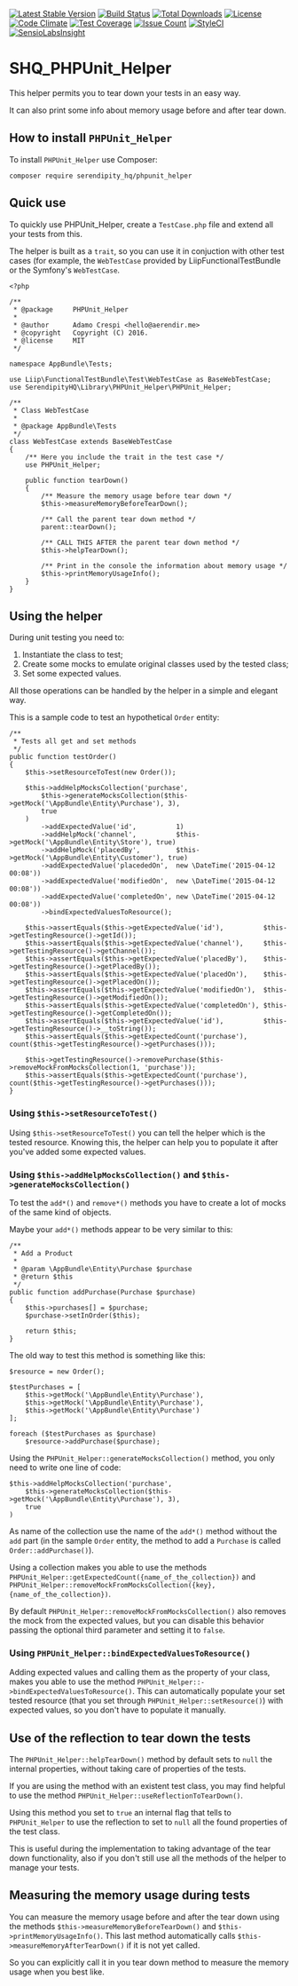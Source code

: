 [![Latest Stable Version](https://poser.pugx.org/serendipity_hq/phpunit_helper/v/stable)](https://packagist.org/packages/serendipity_hq/phpunit_helper)
[![Build Status](https://travis-ci.org/SerendipityHQ/SHQ_PHPUnit_Helper.svg?branch=master)](https://travis-ci.org/SerendipityHQ/SHQ_PHPUnit_Helper)
[![Total Downloads](https://poser.pugx.org/serendipity_hq/phpunit_helper/downloads)](https://packagist.org/packages/serendipity_hq/phpunit_helper)
[![License](https://poser.pugx.org/serendipity_hq/phpunit_helper/license)](https://packagist.org/packages/serendipity_hq/phpunit_helper)
[![Code Climate](https://codeclimate.com/github/SerendipityHQ/SHQ_PHPUnit_Helper/badges/gpa.svg)](https://codeclimate.com/github/SerendipityHQ/SHQ_PHPUnit_Helper)
[![Test Coverage](https://codeclimate.com/github/SerendipityHQ/SHQ_PHPUnit_Helper/badges/coverage.svg)](https://codeclimate.com/github/SerendipityHQ/SHQ_PHPUnit_Helper/coverage)
[![Issue Count](https://codeclimate.com/github/SerendipityHQ/SHQ_PHPUnit_Helper/badges/issue_count.svg)](https://codeclimate.com/github/SerendipityHQ/SHQ_PHPUnit_Helper)
[![StyleCI](https://styleci.io/repos/49512498/shield)](https://styleci.io/repos/49512498)
[![SensioLabsInsight](https://insight.sensiolabs.com/projects/44c653ec-de7b-46ce-a449-db951cabaa41/mini.png)](https://insight.sensiolabs.com/projects/44c653ec-de7b-46ce-a449-db951cabaa41)

# SHQ_PHPUnit_Helper

This helper permits you to tear down your tests in an easy way.

It can also print some info about memory usage before and after tear down.

## How to install `PHPUnit_Helper`

To install `PHPUnit_Helper` use Composer:

    composer require serendipity_hq/phpunit_helper

## Quick use

To quickly use PHPUnit_Helper, create a `TestCase.php` file and extend all your tests from this.

The helper is built as a `trait`, so you can use it in conjuction with other test cases (for example, the `WebTestCase` 
provided by LiipFunctionalTestBundle or the Symfony's `WebTestCase`.

    <?php
    
    /**
     * @package     PHPUnit_Helper
     *
     * @author      Adamo Crespi <hello@aerendir.me>
     * @copyright   Copyright (C) 2016.
     * @license     MIT
     */

    namespace AppBundle\Tests;
    
    use Liip\FunctionalTestBundle\Test\WebTestCase as BaseWebTestCase;
    use SerendipityHQ\Library\PHPUnit_Helper\PHPUnit_Helper;
    
    /**
     * Class WebTestCase
     *
     * @package AppBundle\Tests
     */
    class WebTestCase extends BaseWebTestCase
    {
        /** Here you include the trait in the test case */
        use PHPUnit_Helper;
    
        public function tearDown()
        {
            /** Measure the memory usage before tear down */
            $this->measureMemoryBeforeTearDown();

            /** Call the parent tear down method */
            parent::tearDown();
    
            /** CALL THIS AFTER the parent tear down method */
            $this->helpTearDown();
    
            /** Print in the console the information about memory usage */
            $this->printMemoryUsageInfo();
        }
    }

## Using the helper

During unit testing you need to:

1. Instantiate the class to test;
2. Create some mocks to emulate original classes used by the tested class;
3. Set some expected values.

All those operations can be handled by the helper in a simple and elegant way.

This is a sample code to test an hypothetical `Order` entity:

    /**
     * Tests all get and set methods
     */
    public function testOrder()
    {
        $this->setResourceToTest(new Order());

        $this->addHelpMocksCollection('purchase',
            $this->generateMocksCollection($this->getMock('\AppBundle\Entity\Purchase'), 3),
            true
        )
            ->addExpectedValue('id',          1)
            ->addHelpMock('channel',          $this->getMock('\AppBundle\Entity\Store'), true)
            ->addHelpMock('placedBy',         $this->getMock('\AppBundle\Entity\Customer'), true)
            ->addExpectedValue('placededOn',  new \DateTime('2015-04-12 00:08'))
            ->addExpectedValue('modifiedOn',  new \DateTime('2015-04-12 00:08'))
            ->addExpectedValue('completedOn', new \DateTime('2015-04-12 00:08'))
            ->bindExpectedValuesToResource();

        $this->assertEquals($this->getExpectedValue('id'),          $this->getTestingResource()->getId());
        $this->assertEquals($this->getExpectedValue('channel'),     $this->getTestingResource()->getChannel());
        $this->assertEquals($this->getExpectedValue('placedBy'),    $this->getTestingResource()->getPlacedBy());
        $this->assertEquals($this->getExpectedValue('placedOn'),    $this->getTestingResource()->getPlacedOn());
        $this->assertEquals($this->getExpectedValue('modifiedOn'),  $this->getTestingResource()->getModifiedOn());
        $this->assertEquals($this->getExpectedValue('completedOn'), $this->getTestingResource()->getCompletedOn());
        $this->assertEquals($this->getExpectedValue('id'),          $this->getTestingResource()->__toString());
        $this->assertEquals($this->getExpectedCount('purchase'),    count($this->getTestingResource()->getPurchases()));

        $this->getTestingResource()->removePurchase($this->removeMockFromMocksCollection(1, 'purchase'));
        $this->assertEquals($this->getExpectedCount('purchase'), count($this->getTestingResource()->getPurchases()));
    }

### Using `$this->setResourceToTest()`

Using `$this->setResourceToTest()` you can tell the helper which is the tested resource.
Knowing this, the helper can help you to populate it after you've added some expected values.

### Using `$this->addHelpMocksCollection()` and `$this->generateMocksCollection()`

To test the `add*()` and `remove*()` methods you have to create a lot of mocks of the same kind of objects.

Maybe your `add*()` methods appear to be very similar to this:

    /**
     * Add a Product
     *
     * @param \AppBundle\Entity\Purchase $purchase
     * @return $this
     */
    public function addPurchase(Purchase $purchase)
    {
        $this->purchases[] = $purchase;
        $purchase->setInOrder($this);

        return $this;
    }

The old way to test this method is something like this:

    $resource = new Order();
    
    $testPurchases = [
        $this->getMock('\AppBundle\Entity\Purchase'),
        $this->getMock('\AppBundle\Entity\Purchase'),
        $this->getMock('\AppBundle\Entity\Purchase')
    ];
    
    foreach ($testPurchases as $purchase)
        $resource->addPurchase($purchase);
        
Using the `PHPUnit_Helper::generateMocksCollection()` method, you only need to write one line of code:

    $this->addHelpMocksCollection('purchase',
        $this->generateMocksCollection($this->getMock('\AppBundle\Entity\Purchase'), 3),
        true
    )

As name of the collection use the name of the `add*()` method without the `add` part (in the sample `Order` entity,
the method to add a `Purchase` is called `Order::addPurchase()`).

Using a collection makes you able to use the methods `PHPUnit_Helper::getExpectedCount({name_of_the_collection})` and 
`PHPUnit_Helper::removeMockFromMocksCollection({key}, {name_of_the_collection})`.

By default `PHPUnit_Helper::removeMockFromMocksCollection()` also removes the mock from the expected values, but you can
disable this behavior passing the optional third parameter and setting it to `false`.

### Using `PHPUnit_Helper::bindExpectedValuesToResource()`

Adding expected values and calling them as the property of your class, makes you able to use the method `PHPUnit_Helper::->bindExpectedValuesToResource()`.
This can automatically populate your set tested resource (that you set through `PHPUnit_Helper::setResource()`) with
expected values, so you don't have to populate it manually.

## Use of the reflection to tear down the tests

The `PHPUnit_Helper::helpTearDown()` method by default sets to `null` the internal properties, without taking care of
properties of the tests.

If you are using the method with an existent test class, you may find helpful to use the method
`PHPUnit_Helper::useReflectionToTearDown()`.

Using this method you set to `true` an internal flag that tells to `PHPUnit_Helper` to use the reflection to set to
`null` all the found properties of the test class.

This is useful during the implementation to taking advantage of the tear down functionality, also if you don't still use
all the methods of the helper to manage your tests.

## Measuring the memory usage during tests

You can measure the memory usage before and after the tear down using the methods `$this->measureMemoryBeforeTearDown()` 
and `$this->printMemoryUsageInfo()`. This last method automatically calls `$this->measureMemoryAfterTearDown()` if it is not
yet called.

So you can explicitly call it in you tear down method to measure the memory usage when you best like.
